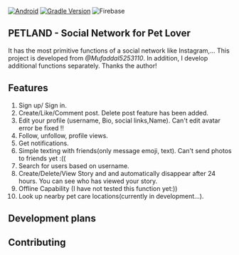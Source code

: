 [![Android](https://img.shields.io/badge/Android-3DDC84?style=flat&logo=android&logoColor=white)](https://developer.android.com/studio/releases/platforms?hl=vi#5.0)
[![Gradle Version](https://img.shields.io/badge/gradle-v6.1.1-green#)](https://docs.gradle.org/6.1.1/userguide/userguide.html)
![Firebase](https://img.shields.io/badge/Firebase-039BE5?style=flat&logo=Firebase&logoColor=white)

## PETLAND - Social Network for Pet Lover

It has the most primitive functions of a social network like Instagram,...
This project is developed from *@Mufaddal5253110*. In addition, I develop additional functions separately. Thanks the author!

## Features
1. Sign up/ Sign in.
2. Create/Like/Comment post. Delete post feature has been added.
3. Edit your profile (username, Bio, social links,Name). Can't edit avatar error be fixed !!
4. Follow, unfollow, profile views.
5. Get notifications.
6. Simple texting with friends(only message emoji, text). Can't send photos to friends yet :((
7. Search for users based on username.
8. Create/Delete/View Story and and automatically disappear after 24 hours. You can see who has viewed your story.
9. Offline Capability (I have not tested this function yet:))
10. Look up nearby pet care locations(currently in development...).


## Development plans

## Contributing
